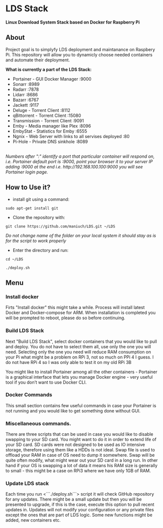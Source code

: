 # LDS Stack

<b>Linux Download System Stack based on Docker for Raspberry Pi</b>

## About

Project goal is to simplyfy LDS deployment and maintanance on Raspbery Pi.
This repository will allow you to dynamicly choose needed containers and automate their deployment.

<b>What is currently a part of the LDS Stack:</b>

<ul>
  <li>Portainer - GUI Docker Manager :9000</li>
  <li> Sonarr :8989</li>
  <li> Radarr :7878</li>
  <li> Lidarr :8686</li>
  <li> Bazarr :6767</li>
  <li> Jackett :9117</li>
  <li> Deluge - Torrent Client :8112</li>
  <li> qBittorrent - Torrent Client :15080</li>
  <li> Transmission - Torrent Client :9091</li>
  <li> Emby - Media manager like Plex :8096</li>
  <li> EmbyStat - Statistics for Emby :6555</li>
  <li> Ngnix - Web Server with links to all servises deployed :80</li>
  <li> Pi-Hole - Private DNS sinkhole :8089</li>
  </ul>
<br>
<i>Numbers after ":" identify a port that particular container will respond on, i.e. Portainer default port is :9000, point your browser it to your server IP adding :9000 at the end i.e. http://192.168.100.100:9000 you will see Portainer login page.</i>

## How to Use it?

- install git using a command:
<pre><code>sudo apt-get install git</code></pre>

- Clone the repository with:
<pre><code>git clone https://github.com/maniuch/LDS.git ~/LDS</code></pre>

<i>Do not change name of the folder on your local system it should stay as is for the script to work properly</i>

- Enter the directory and run:

<pre><code>cd ~/LDS</code></pre>
<pre><code>./deploy.sh</code></pre>

## Menu

### Install docker
<p>Firts "Install docker" this might take a while. Process will install latest Docker and Docker-compose for ARM. When installation is completed you will be prompted to reboot, please do so before continuing.<p>

### Build LDS Stack
<p>Next "Build LDS Stack", select docker containers that you would like to pull and deploy. You do not have to select them all, use only the one you will need. Selecting only the one you need will reduce RAM consumption on your Pi what might be a problem on RPi 3, not so much on PPi 4 I guess. I do not have RPi 4 so I was only able to test it on my old RPi 3B</p>

<p>You might like to install Portainer among all the other containers - Portainer is a graphical interface that lets you manage Docker engine - very useful tool if you don’t want to use Docker CLI.</p>

### Docker Commands

<p>This small section contains few useful commands in case your Portainer is not running and you would like to get something done without GUI.</p>


### Miscellaneous commands.

<p>There are three scripts that can be used in case you would like to disable swapping to your SD card. You might want to do it in order to extend life of your SD card. SD cards were not designed to be used as IO intensive storage, therefore using them like a HDDs is not ideal. Swap file is used to offload your RAM in case of OS need to dump it somewhere. Swap will be quite often modify, what might wear out your SD card in a long run. In other hand if your OS is swapping a lot of data it means his RAM size is generally to small - this might be a case on RPi3 where we have only 1GB of RAM.</p>        

### Update LDS stack

<p>Each time you run <```./deploy.sh```> script it will check GitHub repository for any updates. There might be a small update but then you will be presented to upgrade, if this is the case, execute this option to pull recent updates in. Updates will not modify your configuration or any private files except the ones that are part of LDS logic. Some new functions might be added, new containers etc.</p>
